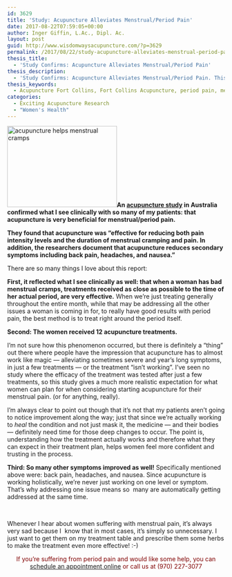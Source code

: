 ```yaml
---
id: 3629
title: 'Study: Acupuncture Alleviates Menstrual/Period Pain'
date: 2017-08-22T07:59:05+00:00
author: Inger Giffin, L.Ac., Dipl. Ac.
layout: post
guid: http://www.wisdomwaysacupuncture.com/?p=3629
permalink: /2017/08/22/study-acupuncture-alleviates-menstrual-period-pain/
thesis_title:
  - 'Study Confirms: Acupuncture Alleviates Menstrual/Period Pain'
thesis_description:
  - 'Study Confirms: Acupuncture Alleviates Menstrual/Period Pain. This is great because so many of my acupuncture patients are coming for menstrual pain. '
thesis_keywords:
  - Acupuncture Fort Collins, Fort Collins Acupuncture, period pain, menstrual pain
categories:
  - Exciting Acupuncture Research
  - "Women's Health"
---
```

[<img class="alignleft wp-image-3630" src="http://www.wisdomwaysacupuncture.com/wp-content/uploads/2018/06/young-woman-2239269_1920-150x111.jpg" alt="acupuncture helps menstrual cramps" width="254" height="188" srcset="http://www.wisdomwaysacupuncture.com/wp-content/uploads/2018/06/young-woman-2239269_1920-150x111.jpg 150w, http://www.wisdomwaysacupuncture.com/wp-content/uploads/2018/06/young-woman-2239269_1920-300x222.jpg 300w, http://www.wisdomwaysacupuncture.com/wp-content/uploads/2018/06/young-woman-2239269_1920-768x568.jpg 768w, http://www.wisdomwaysacupuncture.com/wp-content/uploads/2018/06/young-woman-2239269_1920-1024x757.jpg 1024w" sizes="(max-width: 254px) 100vw, 254px" />](http://www.wisdomwaysacupuncture.com/wp-content/uploads/2018/06/young-woman-2239269_1920.jpg)**An [acupuncture study](http://www.healthcmi.com/Acupuncture-Continuing-Education-News/1780-acupuncture-alleviates-menstrual-pain-in-australia) in Australia confirmed what I see clinically with so many of my patients: that acupuncture is very beneficial for menstrual/period pain.**

**They found that acupuncture was &#8220;effective for reducing both pain intensity levels and the duration of menstrual cramping and pain. In addition, the researchers document that acupuncture reduces secondary symptoms including back pain, headaches, and nausea.&#8221;**

There are so many things I love about this report:

**First, it reflected what I see clinically as well: that when a woman has bad menstrual cramps, treatments received as close as possible to the time of her actual period, are very effective.** When we&#8217;re just treating generally throughout the entire month, while that may be addressing all the other issues a woman is coming in for, to really have good results with period pain, the best method is to treat right around the period itself.

**Second: The women received 12 acupuncture treatments.**

I&#8217;m not sure how this phenomenon occurred, but there is definitely a &#8220;thing&#8221; out there where people have the impression that acupuncture has to almost work like magic &#8212; alleviating sometimes severe and year&#8217;s long symptoms, in just a few treatments &#8212; or the treatment &#8220;isn&#8217;t working&#8221;. I&#8217;ve seen no study where the efficacy of the treatment was tested after just a few treatments, so this study gives a much more realistic expectation for what women can plan for when considering starting acupuncture for their menstrual pain. (or for anything, really).

I&#8217;m always clear to point out though that it&#8217;s not that my patients aren&#8217;t going to notice improvement along the way; just that since we&#8217;re actually working to _heal_ the condition and not just mask it, the medicine &#8212; and their bodies &#8212; definitely need time for those deep changes to occur. The point is, understanding how the treatment actually works and therefore what they can expect in their treatment plan, helps women feel more confident and trusting in the process.

**Third: So many other symptoms improved as well!** Specifically mentioned above were: back pain, headaches, and nausea. Since acupuncture is working holistically, we&#8217;re never just working on one level or symptom. That&#8217;s why addressing one issue means so  many are automatically getting addressed at the same time.

&nbsp;

Whenever I hear about women suffering with menstrual pain, it&#8217;s always very sad because I  know that in most cases, it&#8217;s simply so unnecessary. I just want to get them on my treatment table and prescribe them some herbs to make the treatment even more effective! :-)

<p style="text-align: center;">
  <span style="color: #800000;">If you&#8217;re suffering from period pain and would like some help, you can <a href="http://www.wisdomwaysacupuncture.com/acupuncture-appointment-scheduling/">schedule an appointment online</a> or call us at (970) 227-3077</span>
</p>